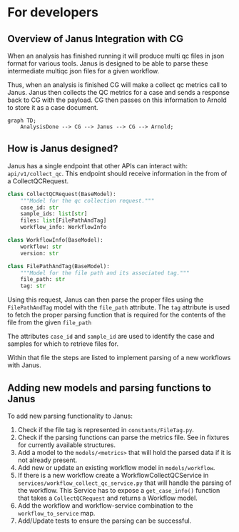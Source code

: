 # For developers


## Overview of Janus Integration with CG

When an analysis has finished running it will produce multi qc files in json format for various tools. Janus is designed to be able to parse these intermediate multiqc json files for a given workflow.

Thus, when an analysis is finished CG will make a collect qc metrics call to Janus. Janus then collects the QC metrics for a case and sends a response back to CG with the payload. CG then passes on this information to Arnold to store it as a case document.

```mermaid
graph TD;
    AnalysisDone --> CG --> Janus --> CG --> Arnold;
```


## How is Janus designed?

Janus has a single endpoint that other APIs can interact with: `api/v1/collect_qc`. This endpoint should receive information in the from of a CollectQCRequest.

```Python
class CollectQCRequest(BaseModel):
    """Model for the qc collection request."""
    case_id: str
    sample_ids: list[str]
    files: list[FilePathAndTag]
    workflow_info: WorkflowInfo

class WorkflowInfo(BaseModel):
    workflow: str
    version: str

class FilePathAndTag(BaseModel):
    """Model for the file path and its associated tag."""
    file_path: str
    tag: str

```

Using this request, Janus can then parse the proper files using the `FilePathAndTag` model with the `file_path` attribute. The `tag` attribute is used to fetch the proper parsing function that is required for the contents of the file from the given `file_path`

The attributes `case_id` and  `sample_id` are used to identify the case and samples for which to retrieve files for.

Within that file the steps are listed to implement parsing of a new workflows with Janus.



## Adding new models and parsing functions to Janus

To add new parsing functionality to Janus:

1. Check if the file tag is represented in `constants/FileTag.py`.
2. Check if the parsing functions can parse the metrics file. See in fixtures for currently available structures.
3. Add a model to the `models/<metrics>` that will hold the parsed data if it is not already present. 
4. Add new or update an existing workflow model in `models/workflow`.
5. If there is a new workflow create a WorkflowCollectQCService in `services/workflow_collect_qc_service.py` that will handle the parsing of the workflow. This Service has to expose a `get_case_info()` function that takes a `CollectQCRequest` and returns a Workflow model.
6. Add the workflow and workflow-service combination to the `workflow_to_service` map.
7. Add/Update tests to ensure the parsing can be successful.